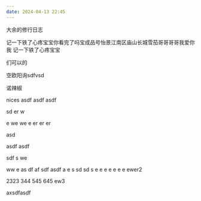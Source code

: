 ```yaml
---
date: 2024-04-13 22:45
---
```



大余的修行日志


记一下铁了心疼宝宝你看完了吗宝成品号怡景江南区庙山长城雪茄哥哥哥哥我爱你我
记一下铁了心疼宝宝


们可以的

空欧阳询sdfvsd

诺辣椒

nices
asdf
asdf
asdf

sd
er
w

e
we
we
e
er
er
er

asd

asdf
asdf


sdf
s
we

ww
e
as
df
af
sdf
asdf
a
e
s
sd
sd
s
e
e
e
e
e
e
e
ewer2

2323
344
545
645
ew3


axsdfasdf
